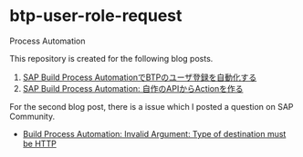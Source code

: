 # btp-user-role-request
Process Automation

This repository is created for the following blog posts.

1. [SAP Build Process AutomationでBTPのユーザ登録を自動化する](https://qiita.com/tami/items/5d1fa776d7370727424c)
1. [SAP Build Process Automation: 自作のAPIからActionを作る](https://qiita.com/tami/items/db9c30406f47ddac2243)

For the second blog post, there is a issue which I posted a question on SAP Community.
- [Build Process Automation: Invalid Argument: Type of destination must be HTTP](https://answers.sap.com/questions/13843304/build-process-automation-invalid-argument-type-of.html)

